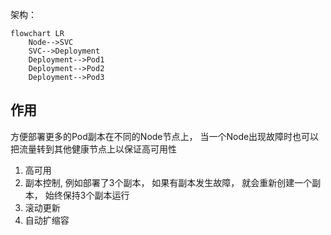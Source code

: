 架构：

```mermaid
flowchart LR
	Node-->SVC
	SVC-->Deployment
	Deployment-->Pod1
	Deployment-->Pod2
	Deployment-->Pod3
```

## 作用

方便部署更多的Pod副本在不同的Node节点上， 当一个Node出现故障时也可以把流量转到其他健康节点上以保证高可用性

1. 高可用
2. 副本控制, 例如部署了3个副本， 如果有副本发生故障， 就会重新创建一个副本， 始终保持3个副本运行
3. 滚动更新
4. 自动扩缩容
